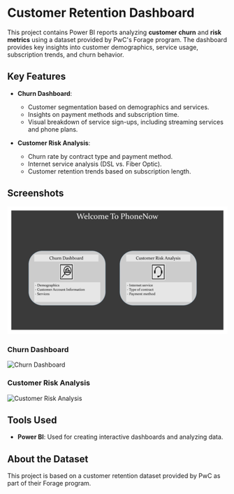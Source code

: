 # Customer Retention Dashboard

This project contains Power BI reports analyzing **customer churn** and **risk metrics** using a dataset provided by PwC's Forage program. The dashboard provides key insights into customer demographics, service usage, subscription trends, and churn behavior.

## Key Features
- **Churn Dashboard**:
  - Customer segmentation based on demographics and services.
  - Insights on payment methods and subscription time.
  - Visual breakdown of service sign-ups, including streaming services and phone plans.

- **Customer Risk Analysis**:
  - Churn rate by contract type and payment method.
  - Internet service analysis (DSL vs. Fiber Optic).
  - Customer retention trends based on subscription length.

## Screenshots
![Welcome Page](https://github.com/Roshani-Analyst/Customer-Retention-Dashboards/blob/main/Customer%20Retention_Welcom.jpg)

### Churn Dashboard
![Churn Dashboard]()

### Customer Risk Analysis
![Customer Risk Analysis]()

## Tools Used
- **Power BI**: Used for creating interactive dashboards and analyzing data.

## About the Dataset
This project is based on a customer retention dataset provided by PwC as part of their Forage program.

